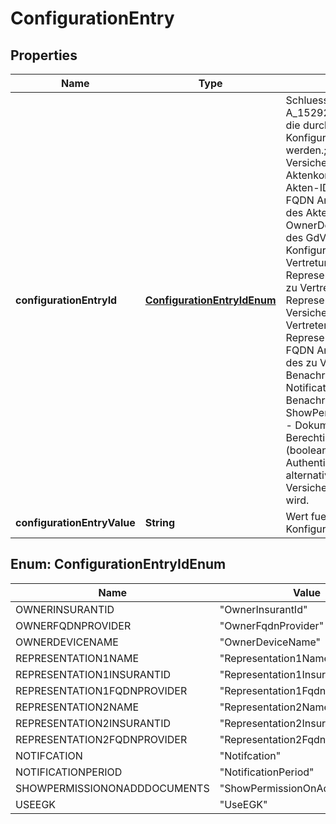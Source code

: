 

# ConfigurationEntry

## Properties

Name | Type | Description | Notes
------------ | ------------- | ------------- | -------------
**configurationEntryId** | [**ConfigurationEntryIdEnum**](#ConfigurationEntryIdEnum) | Schluesselwerte fuer die in A_15292 definierten Parameter, die durch den Nutzer fuer die Konfiguration des FdV eingegeben werden.; OwnerInsurantId - Versicherten-ID des Aktenkontoinhabers, Teil der Akten-ID; OwnerFqdnProvider - FQDN Anbieter ePA-Aktensystem des Aktenkontoinhabers; OwnerDeviceName - Gerätename des GdV; In der Testtreiber-Konfiguration können 2 Vertretungen eingerichtet werden.; Representation1Name - Name des zu Vertretenden; Representation1InsurantId - Versicherten-ID des zu Vertretenden, Teil der Akten-ID; Representation1FqdnProvider - FQDN Anbieter ePA-Aktensystem des zu Vertretenden; Notifcation - Benachrichtigungen aktivieren; NotificationPeriod - Benachrichtigungszeitraum; ShowPermissionOnAddDocuments - Dokumente einstellen Berechtigte anzeigen; UseEGK (boolean) - gibt an, ob fuer die Authentisierung die eGK oder die alternative kryptographische Versichertenidentitaet genutzt wird. | 
**configurationEntryValue** | **String** | Wert fuer den Konfigurationsparameter | 



## Enum: ConfigurationEntryIdEnum

Name | Value
---- | -----
OWNERINSURANTID | &quot;OwnerInsurantId&quot;
OWNERFQDNPROVIDER | &quot;OwnerFqdnProvider&quot;
OWNERDEVICENAME | &quot;OwnerDeviceName&quot;
REPRESENTATION1NAME | &quot;Representation1Name&quot;
REPRESENTATION1INSURANTID | &quot;Representation1InsurantId&quot;
REPRESENTATION1FQDNPROVIDER | &quot;Representation1FqdnProvider&quot;
REPRESENTATION2NAME | &quot;Representation2Name&quot;
REPRESENTATION2INSURANTID | &quot;Representation2InsurantId&quot;
REPRESENTATION2FQDNPROVIDER | &quot;Representation2FqdnProvider&quot;
NOTIFCATION | &quot;Notifcation&quot;
NOTIFICATIONPERIOD | &quot;NotificationPeriod&quot;
SHOWPERMISSIONONADDDOCUMENTS | &quot;ShowPermissionOnAddDocuments&quot;
USEEGK | &quot;UseEGK&quot;




